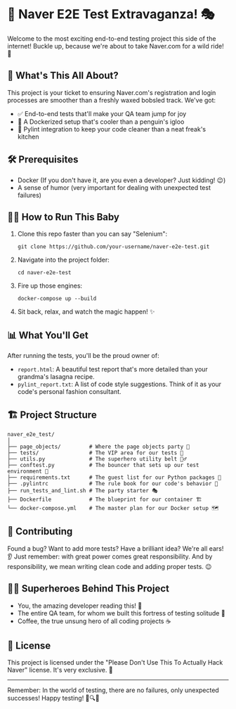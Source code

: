 # 🚀 Naver E2E Test Extravaganza! 🎭

Welcome to the most exciting end-to-end testing project this side of the internet! Buckle up, because we're about to take Naver.com for a wild ride! 🎢

## 🌟 What's This All About?

This project is your ticket to ensuring Naver.com's registration and login processes are smoother than a freshly waxed bobsled track. We've got:

- ✅ End-to-end tests that'll make your QA team jump for joy
- 🐳 A Dockerized setup that's cooler than a penguin's igloo
- 🧹 Pylint integration to keep your code cleaner than a neat freak's kitchen

## 🛠 Prerequisites

- Docker (If you don't have it, are you even a developer? Just kidding! 😉)
- A sense of humor (very important for dealing with unexpected test failures)

## 🏃‍♂️ How to Run This Baby

1. Clone this repo faster than you can say "Selenium":
   ```
   git clone https://github.com/your-username/naver-e2e-test.git
   ```

2. Navigate into the project folder:
   ```
   cd naver-e2e-test
   ```

3. Fire up those engines:
   ```
   docker-compose up --build
   ```

4. Sit back, relax, and watch the magic happen! ✨

## 📊 What You'll Get

After running the tests, you'll be the proud owner of:

- `report.html`: A beautiful test report that's more detailed than your grandma's lasagna recipe.
- `pylint_report.txt`: A list of code style suggestions. Think of it as your code's personal fashion consultant.

## 🏗 Project Structure

```
naver_e2e_test/
│
├── page_objects/         # Where the page objects party 🎉
├── tests/                # The VIP area for our tests 🧪
├── utils.py              # The superhero utility belt 🦸‍♂️
├── conftest.py           # The bouncer that sets up our test environment 💪
├── requirements.txt      # The guest list for our Python packages 📜
├── .pylintrc             # The rule book for our code's behavior 📏
├── run_tests_and_lint.sh # The party starter 🎭
├── Dockerfile            # The blueprint for our container 🏗
└── docker-compose.yml    # The master plan for our Docker setup 🗺
```

## 🎳 Contributing

Found a bug? Want to add more tests? Have a brilliant idea? We're all ears! 👂
Just remember: with great power comes great responsibility. And by responsibility, we mean writing clean code and adding proper tests. 😉

## 🦸‍♀️ Superheroes Behind This Project

- You, the amazing developer reading this! 🌟
- The entire QA team, for whom we built this fortress of testing solitude 🏰
- Coffee, the true unsung hero of all coding projects ☕

## 📜 License

This project is licensed under the "Please Don't Use This To Actually Hack Naver" license. It's very exclusive. 🧐

---

Remember: In the world of testing, there are no failures, only unexpected successes! Happy testing! 🎉🔍🐞
